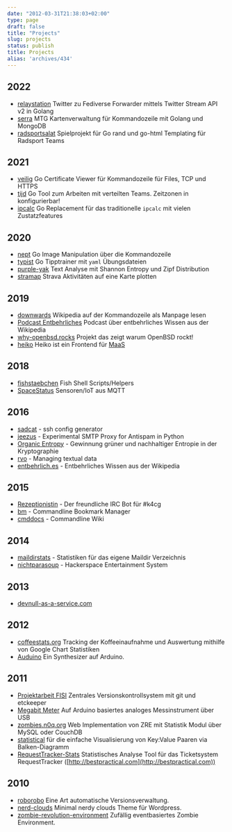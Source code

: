 ```yaml
---
date: "2012-03-31T21:38:03+02:00"
type: page
draft: false
title: "Projects"
slug: projects
status: publish
title: Projects
alias: 'archives/434'
---
```


## 2022

* [relaystation](https://github.com/noqqe/relaystation) Twitter zu Fediverse
    Forwarder mittels Twitter Stream API v2 in Golang
* [serra](https://github.com/noqqe/serra) MTG Kartenverwaltung für
    Kommandozeile mit Golang und MongoDB
* [radsportsalat](https://github.com/noqqe/radsportsalat) Spielprojekt für Go
    rand und go-html Templating für Radsport Teams

## 2021

* [veilig](https://github.com/noqqe/veilig) Go Certificate Viewer für
Kommandozeile für Files, TCP und HTTPS
* [tijd](https://github.com/noqqe/tijd) Go Tool zum Arbeiten mit verteilten Teams. Zeitzonen in konfigurierbar!
* [ipcalc](https://github.com/noqqe/ipcalc) Go Replacement für das
traditionelle `ipcalc` mit vielen Zustatzfeatures


## 2020

* [nept](https://github.com/noqqe/nept) Go Image Manipulation über die
Kommandozeile
* [typist](https://github.com/noqqe/typist) Go Tipptrainer mit `yaml`
Übungsdateien
* [purple-yak](https://github.com/noqqe/purple-yak) Text Analyse mit Shannon Entropy und Zipf
Distribution
* [stramap](https://github.com/noqqe/stramap/) Strava Aktivitäten auf eine Karte
  plotten

## 2019

* [downwards](https://pypi.org/project/downwards/) Wikipedia auf der
  Kommandozeile als Manpage lesen
* [Podcast Entbehrliches](https://podcast.entbehrlich.es) Podcast über
  entbehrliches Wissen aus der Wikipedia
* [why-openbsd.rocks](https://why-openbsd.rocks) Projekt das zeigt warum
  OpenBSD rockt!
* [heiko](https://github.com/k4cg/heiko) Heiko ist ein Frontend für [MaaS](https://github.com/k4cg/matomat-service)

## 2018

* [fishstaebchen](https://github.com/noqqe/fishstaebchen) Fish Shell Scripts/Helpers
* [SpaceStatus](https://github.com/k4cg/SpaceStatus) Sensoren/IoT aus MQTT

## 2016

* [sadcat](https://github.com/noqqe/sadcat) - ssh config generator
* [jeezus](https://github.com/noqqe/jeezus) - Experimental SMTP Proxy for Antispam in Python
* [Organic Entropy](https://web.archive.org/web/20201202010519/https://organic-entropy.org/) - Gewinnung grüner und
  nachhaltiger Entropie in der Kryptographie
* [rvo](https://github.com/noqqe/rvo) - Managing textual data
* [entbehrlich.es](https://entbehrlich.es) - Entbehrliches Wissen aus der
  Wikipedia

## 2015

* [Rezeptionistin](https://github.com/k4cg/rezeptionistin) - Der freundliche IRC Bot für #k4cg
* [bm](https://github.com/noqqe/bm) - Commandline Bookmark Manager
* [cmddocs](https://github.com/noqqe/cmddocs) - Commandline Wiki

## 2014
* [maildirstats](https://github.com/noqqe/maildirstats) - Statistiken für das eigene Maildir Verzeichnis
* [nichtparasoup](https://github.com/k4cg/nichtparasoup) - Hackerspace Entertainment System

## 2013

* [devnull-as-a-service.com](http://devnull-as-a-service.com)

## 2012

* [coffeestats.org](http://coffeestats.org) Tracking der Koffeeinaufnahme und
  Auswertung mithilfe von Google Chart Statistiken
* [Auduino](http://noqqe.de/blog/2011/12/21/arduino-ich-bau-mir-einen-synthesizer/)
  Ein Synthesizer auf Arduino.

## 2011

* [Projektarbeit FISI](http://noqqe.de//blog/2011/07/24/abschlussprufung-zentrales-versionskontrollsystem-mit-git-und-etckeeper/)
  Zentrales Versionskontrollsystem mit git und etckeeper
* [Megabit Meter](http://noqqe.de/blog/2011/08/27/arduino-ich-baute-ein-megabitmeter/)
  Auf Arduino basiertes analoges Messinstrument über USB
* [zombies.n0q.org](https://web.archive.org/web/20190413182542/http://zombies.n0q.org/) Web Implementation von ZRE mit Statistik Modul über MySQL oder CouchDB
* [statistical](http://noqqe.de/archives/1611)
  für die einfache Visualisierung von Key:Value Paaren via Balken-Diagramm
* [RequestTracker-Stats](http://github.com/noqqe/RequestTracker-Stats)
  Statistisches Analyse Tool für das Ticketsystem RequestTracker ([http://bestpractical.com](http://bestpractical.com))

## 2010

* [roborobo](http://noqqe.de/archives/977) Eine Art automatische Versionsverwaltung.
* [nerd-clouds](http://noqqe.de/archives/1071) Minimal nerdy clouds Theme für Wordpress.
* [zombie-revolution-environment](http://noqqe.de/archives/1314) Zufällig eventbasiertes Zombie Environment.
